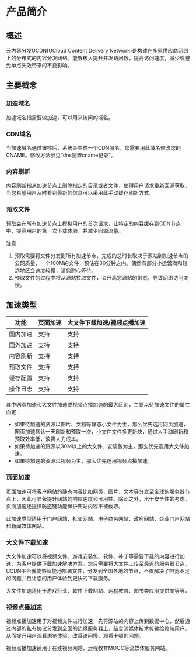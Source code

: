 # 产品简介



## 概述

云内容分发UCDN(UCloud Content Delivery
Network)是构建在多家供应商网络上的分布式的内容分发网络。能够极大提升并发访问数，提高访问速度，减少或避免单点失效带来的不良影响。

## 主要概念

### 加速域名

加速域名指需要做加速，可以用来访问的域名。

### CDN域名

当加速域名通过审核后，系统会生成一个CDN域名，您需要用此域名修改您的CNAME。修改方法参见“dns配置cname记录”。

### 内容刷新

内容刷新指从加速节点上删除指定的目录或者文件，使得用户请求重新回源获取，当您希望用户及时看到最新的信息可以采用此手动缓存刷新方式。

### 预取文件

预取会在所有加速节点上模拟用户的首次请求，让特定的内容缓存到CDN节点中，提高用户的第一次下载体验，并减少回源流量。

注意：

1.  预取需要将文件分发到所有加速节点，完成的总时长取决于源站到加速节点的公网质量，一个100M的文件，预估在30分钟之内。偶然有部分小运营商和较远地区会速度较慢，请您耐心等待。
2.  预取文件的过程中将从源站拉取文件，会升高您源站的带宽，导致网络访问变慢。

## 加速类型

| 功能   | 页面加速 | 大文件下载加速/视频点播加速 |
| ---- | ---- | -------------- |
| 国内加速 | 支持   | 支持             |
| 国外加速 | 支持   | 支持            |
| 内容刷新 | 支持   | 支持             |
| 预取文件 | 支持   | 支持             |
| 缓存配置 | 支持   | 支持            |
| 操作日志 | 支持   | 支持             |

其中网页加速和大文件加速或视频点播加速的最大区别，主要以待加速文件的属性而定：

  - 如果待加速的资源以图片、文档等静态小文件为主，那么优先选用网页加速，网页加速默认一天刷新和预取一次，小文件文件多更新快，通过人手动刷新和预取效率低，浪费人力成本。
  - 如果待加速的资源以30M以上的大文件、安装包为主，那么优先选用大文件加速。
  - 如果待加速的资源以视频为主，那么优先选用视频点播加速。

### 页面加速

页面加速可将客户网站的静态内容比如网页、图片、文本等分发至全球的服务器节点上，因此可显著提升网站的响应速度和可用性。除此之外，出于安全性的考虑，页面加速还提供防盗链功能保护网站内容不被截取。

此加速类型适用于门户网站、社交网站、电子商务网站、政府网站、企业门户网站和新闻媒体网站。

### 大文件下载加速

大文件加速可以将视频文件、游戏安装包、软件、补丁等需要下载的内容进行加速，为客户提供下载加速解决方案。您只需要将大文件上传至最近的服务器节点，UCDN平台就能够智能地部署文件，分发到全国各地的节点，不仅解决了带宽不足的问题并且让您的用户体验到更快的下载服务。

大文件加速适用于游戏行业、软件下载网站、远程教育、图书类应用提供商等等。

### 视频点播加速

视频点播加速用于对视频文件进行加速，先将源站的内容上传到数据中心，然后通过内部的私有协议分发到全国的边缘服务器上，结合流媒体技术传输给终端用户。从而提升用户观看浏览体验，改善访问慢、观看卡顿的问题。

视频点播加速适用于在线视频网站、远程教育MOOC等流媒体服务网站。
